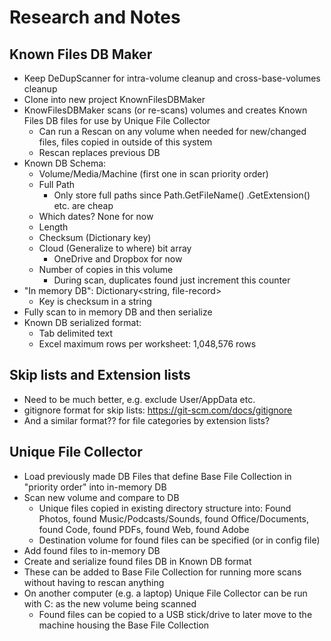 # Research and Notes

## Known Files DB Maker
* Keep DeDupScanner for intra-volume cleanup and cross-base-volumes cleanup
* Clone into new project KnownFilesDBMaker
* KnowFilesDBMaker scans (or re-scans) volumes and creates Known Files DB files for use by Unique File Collector
	* Can run a Rescan on any volume when needed for new/changed files, files copied in outside of this system
	* Rescan replaces previous DB
* Known DB Schema:
	* Volume/Media/Machine (first one in scan priority order)
	* Full Path
      * Only store full paths since Path.GetFileName() .GetExtension() etc. are cheap
	* Which dates? None for now
	* Length
	* Checksum (Dictionary key)
	* Cloud (Generalize to where) bit array
      * OneDrive and Dropbox for now
	* Number of copies in this volume
      * During scan, duplicates found just increment this counter
* "In memory DB": Dictionary<string, file-record>
  * Key is checksum in a string
* Fully scan to in memory DB and then serialize
* Known DB serialized format:
	* Tab delimited text
    * Excel maximum rows per worksheet: 1,048,576 rows

## Skip lists and Extension lists
* Need to be much better, e.g. exclude User/AppData etc.
* gitignore format for skip lists: https://git-scm.com/docs/gitignore
* And a similar format?? for file categories by extension lists?

## Unique File Collector
* Load previously made DB Files that define Base File Collection in "priority order" into in-memory DB
* Scan new volume and compare to DB
  * Unique files copied in existing directory structure into: Found Photos, found Music/Podcasts/Sounds, found Office/Documents, found Code, found PDFs, found Web, found Adobe
  * Destination volume for found files can be specified (or in config file)
* Add found files to in-memory DB
* Create and serialize found files DB in Known DB format
* These can be added to Base File Collection for running more scans without having to rescan anything
* On another computer (e.g. a laptop) Unique File Collector can be run with C: as the new volume being scanned
	* Found files can be copied to a USB stick/drive to later move to the machine housing the Base File Collection


